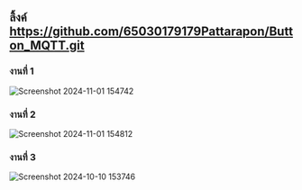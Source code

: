 ## ลิ้งค์ https://github.com/65030179179Pattarapon/Button_MQTT.git

### งานที่ 1 
![Screenshot 2024-11-01 154742](https://github.com/user-attachments/assets/72b9d3eb-8976-4ed2-a90c-ddf342972283)
### งานที่ 2 
![Screenshot 2024-11-01 154812](https://github.com/user-attachments/assets/36928b45-10b2-4662-9dfc-b2560f2a3ca9)
### งานที่ 3
![Screenshot 2024-10-10 153746](https://github.com/user-attachments/assets/4fce3cdd-9ca0-4129-b16b-c9408931a61f)

